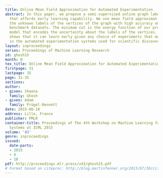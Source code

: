 ```yaml
---
title: Online Mean Field Approximation for Automated Experimentation
abstract: In this paper, we propose a semi-supervised online graph labelling method
  that affords early learning capability. We use mean field approximation for predicting
  the unknown labels of the vertices of the graph with high accuracy on the standard
  benchmark datasets. The minimum cut is the energy function of our probabilistic
  model that encodes the uncertainty about the labels of the vertices. Our method
  shows that it can learn early given any choice of experiments that may take place
  in the automated experimentation systems used for scientific discovery.
layout: inproceedings
series: Proceedings of Machine Learning Research
id: ghosh15
month: 0
tex_title: Online Mean Field Approximation for Automated Experimentation
firstpage: 31
lastpage: 35
page: 31-35
sections: 
author:
- given: Shaona
  family: Ghosh
- given: Adam
  family: Prügel-Bennett
date: 2015-06-18
address: Lille, France
publisher: PMLR
container-title: Proceedings of The 4th Workshop on Machine Learning for Interactive
  Systems at ICML 2015
volume: '43'
genre: inproceedings
issued:
  date-parts:
  - 2015
  - 6
  - 18
pdf: http://proceedings.mlr.press/v43/ghosh15.pdf
# Format based on citeproc: http://blog.martinfenner.org/2013/07/30/citeproc-yaml-for-bibliographies/
---
```

